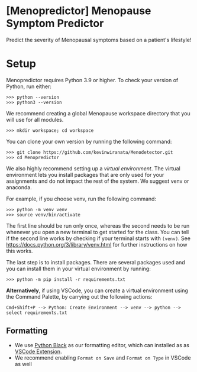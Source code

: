 # [Menopredictor] Menopause Symptom Predictor

Predict the severity of Menopausal symptoms based on a patient's lifestyle!

<h1>Setup</h1>

<p>Menopredictor requires Python 3.9 or higher. To check your version of Python, run either:</p>

<div><pre><code>&gt;&gt;&gt; python --version
&gt;&gt;&gt; python3 --version
</code></pre></div>

<p>We recommend creating a global Menopause workspace directory that you will use for all modules.</p>

<div><pre><code>&gt;&gt;&gt; mkdir workspace; cd workspace
</code></pre></div>

<p>You can clone your own version by running the following command:</p>

<div><pre><code>&gt;&gt;&gt; git clone https://github.com/kevinwiranata/Menodetector.git
&gt;&gt;&gt; cd Menopredictor
</code></pre></div>

<p>We also highly recommend setting up a <em>virtual environment</em>. The virtual environment lets you install packages that are only used for your assignments and do not impact the rest of the system. We suggest venv or anaconda.</p>

<p>For example, if you choose venv, run the following command:</p>

<div><pre><code>&gt;&gt;&gt; python -m venv venv
&gt;&gt;&gt; source venv/bin/activate
</code></pre></div>

<p>The first line should be run only once, whereas the second needs to be run whenever you open a new terminal to get started for the class. You can tell if the second line works by checking if your terminal starts with <code>(venv)</code>. See <a href="https://docs.python.org/3/library/venv.html">https://docs.python.org/3/library/venv.html</a> for further instructions on how this works.</p>

<p>The last step is to install packages. There are several packages used and you can install them in your virtual environment by running:</p>

<div><pre><code>&gt;&gt;&gt; python -m pip install -r requirements.txt
</code></pre></div>

**Alternatively**, if using VSCode, you can create a virtual environment using the Command Palette, by carrying out the following actions:

<div><pre><code>Cmd+Shift+P --> Python: Create Environment --> venv --> python --> select requirements.txt
</code></pre></div>

<h2>Formatting</h2>

- We use [Python Black](https://pypi.org/project/black/) as our formatting editor, which can installed as as [VSCode Extension](https://marketplace.visualstudio.com/items?itemName=ms-python.black-formatter).
- We recommend enabling `Format on Save` and `Format on Type` in VSCode as well
